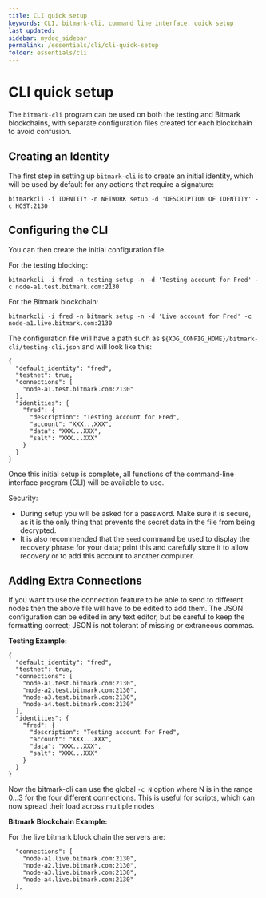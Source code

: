```yaml
---
title: CLI quick setup
keywords: CLI, bitmark-cli, command line interface, quick setup
last_updated: 
sidebar: mydoc_sidebar
permalink: /essentials/cli/cli-quick-setup
folder: essentials/cli
---
```


# CLI quick setup

The `bitmark-cli` program can be used on both the testing and Bitmark blockchains, with separate configuration files created for each blockchain to avoid confusion.

## Creating an Identity

The first step in setting up `bitmark-cli` is to create an initial identity, which will be used by default for any actions that require a signature:

~~~
bitmarkcli -i IDENTITY -n NETWORK setup -d 'DESCRIPTION OF IDENTITY' -c HOST:2130
~~~

## Configuring the CLI

You can then create the initial configuration file.

For the testing blocking:

~~~
bitmarkcli -i fred -n testing setup -n -d 'Testing account for Fred' -c node-a1.test.bitmark.com:2130
~~~

For the Bitmark blockchain:

~~~
bitmarkcli -i fred -n bitmark setup -n -d 'Live account for Fred' -c node-a1.live.bitmark.com:2130
~~~


The configuration file will have a path such as `${XDG_CONFIG_HOME}/bitmark-cli/testing-cli.json` and will look like this:


~~~
{
  "default_identity": "fred",
  "testnet": true,
  "connections": [
    "node-a1.test.bitmark.com:2130"
  ],
  "identities": {
    "fred": {
      "description": "Testing account for Fred",
      "account": "XXX...XXX",
      "data": "XXX...XXX",
      "salt": "XXX...XXX"
    }
  }
}
~~~

Once this initial setup is complete, all functions of the command-line interface program (CLI) will be available to use.

Security:
* During setup you will be asked for a password. Make sure it is secure, as it is the only thing that prevents the secret data
  in the file from being decrypted.
* It is also recommended that the `seed` command be used to display
  the recovery phrase for your data; print this and carefully store it to allow recovery
  or to add this account to another computer.

## Adding Extra Connections

If you want to use  the connection feature to be able to send to
different nodes then the above file will have to be edited to add
them. The JSON configuration can be edited in any text editor, but be
careful to keep the formatting correct; JSON is not tolerant of
missing or extraneous commas.

**Testing Example:**

~~~
{
  "default_identity": "fred",
  "testnet": true,
  "connections": [
    "node-a1.test.bitmark.com:2130",
    "node-a2.test.bitmark.com:2130",
    "node-a3.test.bitmark.com:2130",
    "node-a4.test.bitmark.com:2130"
  ],
  "identities": {
    "fred": {
      "description": "Testing account for Fred",
      "account": "XXX...XXX",
      "data": "XXX...XXX",
      "salt": "XXX...XXX"
    }
  }
}
~~~

Now the bitmark-cli can use the global `-c N` option where N is in the range 0…3 for the four different connections.
This is useful for scripts, which can now spread their load across multiple nodes

**Bitmark Blockchain Example:**

For the live bitmark block chain the servers are:

~~~
  "connections": [
    "node-a1.live.bitmark.com:2130",
    "node-a2.live.bitmark.com:2130",
    "node-a3.live.bitmark.com:2130",
    "node-a4.live.bitmark.com:2130"
  ],
~~~
